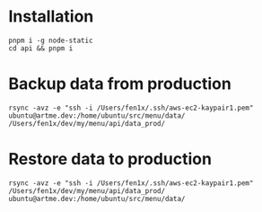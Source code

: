 # Installation

```
pnpm i -g node-static
cd api && pnpm i
```

# Backup data from production

```rsync -avz -e "ssh -i /Users/fen1x/.ssh/aws-ec2-kaypair1.pem" ubuntu@artme.dev:/home/ubuntu/src/menu/data/ /Users/fen1x/dev/my/menu/api/data_prod/```

# Restore data to production

```rsync -avz -e "ssh -i /Users/fen1x/.ssh/aws-ec2-kaypair1.pem" /Users/fen1x/dev/my/menu/api/data_prod/ ubuntu@artme.dev:/home/ubuntu/src/menu/data/```
